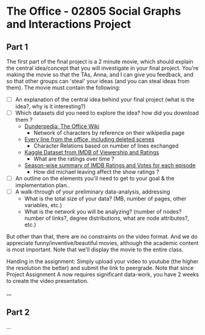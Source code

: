 # The Office - 02805 Social Graphs and Interactions Project

## Part 1
The first part of the final project is a 2 minute movie, which should explain the central idea/concept that you will investigate in your final project. You're making the movie so that the TAs, Anna, and I can give you feedback, and so that other groups can 'steal' your ideas (and you can steal ideas from them). The movie must contain the following:

- [ ] An explanation of the central idea behind your final project (what is the idea?, why is it interesting?)
- [ ] Which datasets did you need to explore the idea? how did you download them ?
  - [Dunderpedia: The Office Wiki](https://theoffice.fandom.com/wiki/Main_Page)
    - Network of characters by reference on their wikipedia page 
  - [Every line from the office, including deleted scenes](https://docs.google.com/spreadsheets/d/18wS5AAwOh8QO95RwHLS95POmSNKA2jjzdt0phrxeAE0/edit#gid=747974534)
    - Character Relations based on number of lines exchanged
  - [Kaggle Dataset from IMDB of Viewership and Ratings](https://www.kaggle.com/andreal314159/the-office-analysis-for-datacamp/data) 
    - What are the ratings over time ? 
  - [Season-wise summary of IMDB Ratings and Votes for each episode](https://chart-studio.plotly.com/~swarnitav08/17/#/code)
    - How did michael leaving affect the show ratings ?
- [ ] An outline on the elements you'll need to get to your goal & the implementation plan..
- [ ] A walk-through of your preliminary data-analysis, addressing
  - What is the total size of your data? (MB, number of pages, other variables, etc.)
  - What is the network you will be analyzing? (number of nodes? number of links?, degree distributions, what are node attributes?, etc.)

But other than that, there are no constraints on the video format. And we do appreciate funny/inventive/beautiful movies, although the academic content is most important. Note that we'll display the movie to the entire class.

Handing in the assignment: Simply upload your video to youtube (the higher the resolution the better) and submit the link to peergrade.
Note that since Project Assignment A now requires significant data-work, you have 2 weeks to create the video presentation.

__ 

## Part 2
...
